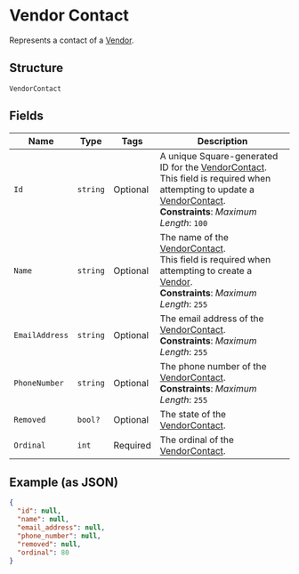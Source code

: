 
# Vendor Contact

Represents a contact of a [Vendor](../../doc/models/vendor.md).

## Structure

`VendorContact`

## Fields

| Name | Type | Tags | Description |
|  --- | --- | --- | --- |
| `Id` | `string` | Optional | A unique Square-generated ID for the [VendorContact](../../doc/models/vendor-contact.md).<br>This field is required when attempting to update a [VendorContact](../../doc/models/vendor-contact.md).<br>**Constraints**: *Maximum Length*: `100` |
| `Name` | `string` | Optional | The name of the [VendorContact](../../doc/models/vendor-contact.md).<br>This field is required when attempting to create a [Vendor](../../doc/models/vendor.md).<br>**Constraints**: *Maximum Length*: `255` |
| `EmailAddress` | `string` | Optional | The email address of the [VendorContact](../../doc/models/vendor-contact.md).<br>**Constraints**: *Maximum Length*: `255` |
| `PhoneNumber` | `string` | Optional | The phone number of the [VendorContact](../../doc/models/vendor-contact.md).<br>**Constraints**: *Maximum Length*: `255` |
| `Removed` | `bool?` | Optional | The state of the [VendorContact](../../doc/models/vendor-contact.md). |
| `Ordinal` | `int` | Required | The ordinal of the [VendorContact](../../doc/models/vendor-contact.md). |

## Example (as JSON)

```json
{
  "id": null,
  "name": null,
  "email_address": null,
  "phone_number": null,
  "removed": null,
  "ordinal": 80
}
```

